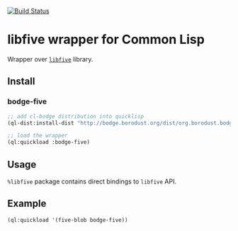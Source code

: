 [![Build Status](https://travis-ci.org/borodust/bodge-five.svg)](https://travis-ci.org/borodust/bodge-five)


# libfive wrapper for Common Lisp

Wrapper over [`libfive`](https://github.com/libfive/libfive) library.

## Install

### bodge-five
```lisp
;; add cl-bodge distribution into quicklisp
(ql-dist:install-dist "http://bodge.borodust.org/dist/org.borodust.bodge.testing.txt")

;; load the wrapper
(ql:quickload :bodge-five)
```

## Usage

`%libfive` package contains direct bindings to `libfive` API.

## Example

```lisp
(ql:quickload '(five-blob bodge-five))
```
